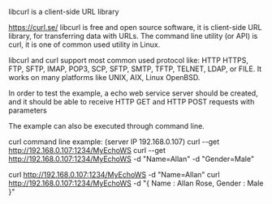 libcurl is a client-side URL library 


https://curl.se/ libcurl is free and open source software, 
it is client-side URL library, for transferring data with URLs. 
The command line utility (or API) is curl, 
it is one of common used utility in Linux.

libcurl and curl support most common used protocol like:
HTTP HTTPS, FTP, SFTP, IMAP, POP3, SCP, SFTP, SMTP, TFTP, 
TELNET, LDAP, or FILE. It works on many platforms like UNIX, 
AIX, Linux OpenBSD. 

In order to test the example, a echo web service server should be created, 
and it should be able to receive HTTP GET and HTTP POST requests with parameters

The example can also be executed through command line.

curl command line example: (server IP 192.168.0.107) curl --get http://192.168.0.107:1234/MyEchoWS curl --get http://192.168.0.107:1234/MyEchoWS -d "Name=Allan" -d "Gender=Male"

curl http://192.168.0.107:1234/MyEchoWS -d "Name=Allan" curl http://192.168.0.107:1234/MyEchoWS -d "{ Name : Allan Rose, Gender : Male }"
